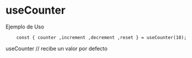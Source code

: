 # useCounter

Ejemplo de Uso
```
    const { counter ,increment ,decrement ,reset } = useCounter(10);
```
useCounter // recibe un valor por defecto
